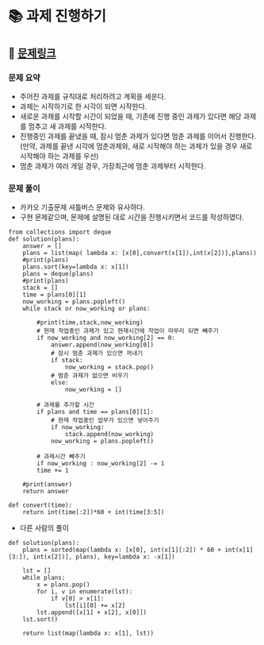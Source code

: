 
# 📚 과제 진행하기

## 📌 [문제링크](https://school.programmers.co.kr/learn/courses/30/lessons/176962)

### 문제 요약

- 주어진 과제를 규칙대로 처리하려고 계획을 세운다.
- 과제는 시작하기로 한 시각이 되면 시작한다.
- 새로운 과제를 시작할 시간이 되었을 때, 기존에 진행 중인 과제가 있다면 해당 과제를 멈추고 새 과제를 시작한다.
- 진행중인 과제를 끝냈을 때, 잠시 멈춘 과제가 있다면 멈춘 과제를 이어서 진행한다.
  (만약, 과제를 끝낸 시각에 멈춘과제와, 새로 시작해야 하는 과제가 있을 경우 새로 시작해야 하는 과제를 우선)
- 멈춘 과제가 여러 개일 경우, 가장최근에 멈춘 과제부터 시작한다.

### 문제 풀이

- 카카오 기출문제 셔틀버스 문제와 유사하다.
- 구현 문제같으며, 문제에 설명된 대로 시간을 진행시키면서 코드를 작성하였다.

```
from collections import deque
def solution(plans):
    answer = []
    plans = list(map( lambda x: [x[0],convert(x[1]),int(x[2])],plans))
    #print(plans)
    plans.sort(key=lambda x: x[1])
    plans = deque(plans)
    #print(plans)
    stack = []
    time = plans[0][1]
    now_working = plans.popleft()
    while stack or now_working or plans:
        
        #print(time,stack,now_working)
        # 현재 작업중인 과제가 있고 현재시간에 작업이 마무리 되면 빼주기
        if now_working and now_working[2] == 0:
            answer.append(now_working[0])
            # 잠시 멈춘 과제가 있으면 꺼내기
            if stack:
                now_working = stack.pop()
            # 멈춘 과제가 없으면 비우기
            else:
                now_working = []
        
        # 과제를 추가할 시간
        if plans and time == plans[0][1]:
            # 현재 작업중인 업무가 있으면 넣어주기
            if now_working:
                stack.append(now_working)
            now_working = plans.popleft()
            
        # 과제시간 빼주기
        if now_working : now_working[2] -= 1
        time += 1
    
    #print(answer)
    return answer
    
def convert(time):
    return int(time[:2])*60 + int(time[3:5])
```

- 다른 사람의 풀이

```
def solution(plans):
    plans = sorted(map(lambda x: [x[0], int(x[1][:2]) * 60 + int(x[1][3:]), int(x[2])], plans), key=lambda x: -x[1])

    lst = []
    while plans:
        x = plans.pop()
        for i, v in enumerate(lst):
            if v[0] > x[1]:
                lst[i][0] += x[2]
        lst.append([x[1] + x[2], x[0]])
    lst.sort()

    return list(map(lambda x: x[1], lst))
```
